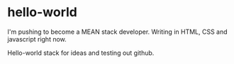 # hello-world
I'm pushing to become a MEAN stack developer. Writing in HTML, CSS and javascript right now.

Hello-world stack for ideas and testing out github.
